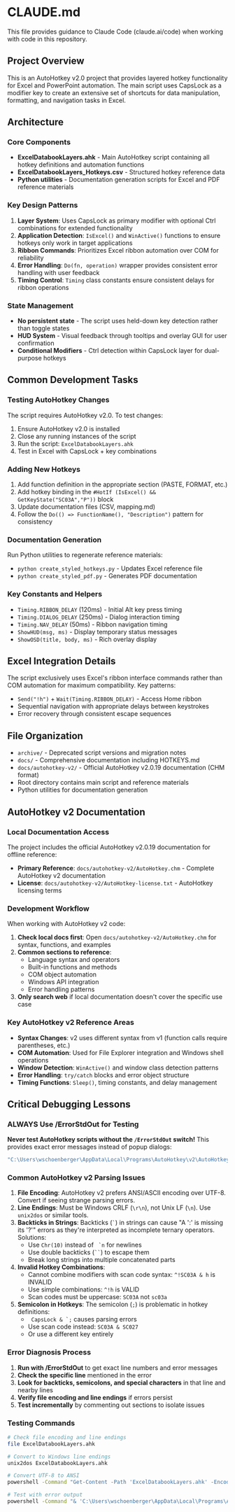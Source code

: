 # CLAUDE.md

This file provides guidance to Claude Code (claude.ai/code) when working with code in this repository.

## Project Overview

This is an AutoHotkey v2.0 project that provides layered hotkey functionality for Excel and PowerPoint automation. The main script uses CapsLock as a modifier key to create an extensive set of shortcuts for data manipulation, formatting, and navigation tasks in Excel.

## Architecture

### Core Components

- **ExcelDatabookLayers.ahk** - Main AutoHotkey script containing all hotkey definitions and automation functions
- **ExcelDatabookLayers_Hotkeys.csv** - Structured hotkey reference data
- **Python utilities** - Documentation generation scripts for Excel and PDF reference materials

### Key Design Patterns

1. **Layer System**: Uses CapsLock as primary modifier with optional Ctrl combinations for extended functionality
2. **Application Detection**: `IsExcel()` and `WinActive()` functions to ensure hotkeys only work in target applications  
3. **Ribbon Commands**: Prioritizes Excel ribbon automation over COM for reliability
4. **Error Handling**: `Do(fn, operation)` wrapper provides consistent error handling with user feedback
5. **Timing Control**: `Timing` class constants ensure consistent delays for ribbon operations

### State Management

- **No persistent state** - The script uses held-down key detection rather than toggle states
- **HUD System** - Visual feedback through tooltips and overlay GUI for user confirmation
- **Conditional Modifiers** - Ctrl detection within CapsLock layer for dual-purpose hotkeys

## Common Development Tasks

### Testing AutoHotkey Changes

The script requires AutoHotkey v2.0. To test changes:

1. Ensure AutoHotkey v2.0 is installed
2. Close any running instances of the script
3. Run the script: `ExcelDatabookLayers.ahk`
4. Test in Excel with CapsLock + key combinations

### Adding New Hotkeys

1. Add function definition in the appropriate section (PASTE, FORMAT, etc.)
2. Add hotkey binding in the `#HotIf (IsExcel() && GetKeyState("SC03A","P"))` block
3. Update documentation files (CSV, mapping.md)
4. Follow the `Do(() => FunctionName(), "Description")` pattern for consistency

### Documentation Generation

Run Python utilities to regenerate reference materials:
- `python create_styled_hotkeys.py` - Updates Excel reference file
- `python create_styled_pdf.py` - Generates PDF documentation

### Key Constants and Helpers

- `Timing.RIBBON_DELAY` (120ms) - Initial Alt key press timing
- `Timing.DIALOG_DELAY` (250ms) - Dialog interaction timing  
- `Timing.NAV_DELAY` (50ms) - Ribbon navigation timing
- `ShowHUD(msg, ms)` - Display temporary status messages
- `ShowOSD(title, body, ms)` - Rich overlay display

## Excel Integration Details

The script exclusively uses Excel's ribbon interface commands rather than COM automation for maximum compatibility. Key patterns:

- `Send("!h")` + `Wait(Timing.RIBBON_DELAY)` - Access Home ribbon
- Sequential navigation with appropriate delays between keystrokes
- Error recovery through consistent escape sequences

## File Organization

- `archive/` - Deprecated script versions and migration notes
- `docs/` - Comprehensive documentation including HOTKEYS.md
- `docs/autohotkey-v2/` - Official AutoHotkey v2.0.19 documentation (CHM format)
- Root directory contains main script and reference materials
- Python utilities for documentation generation

## AutoHotkey v2 Documentation

### Local Documentation Access

The project includes the official AutoHotkey v2.0.19 documentation for offline reference:

- **Primary Reference**: `docs/autohotkey-v2/AutoHotkey.chm` - Complete AutoHotkey v2 documentation
- **License**: `docs/autohotkey-v2/AutoHotkey-license.txt` - AutoHotkey licensing terms

### Development Workflow

When working with AutoHotkey v2 code:

1. **Check local docs first**: Open `docs/autohotkey-v2/AutoHotkey.chm` for syntax, functions, and examples
2. **Common sections to reference**:
   - Language syntax and operators
   - Built-in functions and methods
   - COM object automation
   - Windows API integration
   - Error handling patterns
3. **Only search web** if local documentation doesn't cover the specific use case

### Key AutoHotkey v2 Reference Areas

- **Syntax Changes**: v2 uses different syntax from v1 (function calls require parentheses, etc.)
- **COM Automation**: Used for File Explorer integration and Windows shell operations
- **Window Detection**: `WinActive()` and window class detection patterns
- **Error Handling**: `try/catch` blocks and error object structure
- **Timing Functions**: `Sleep()`, timing constants, and delay management

## Critical Debugging Lessons

### ALWAYS Use /ErrorStdOut for Testing

**Never test AutoHotkey scripts without the `/ErrorStdOut` switch!** This provides exact error messages instead of popup dialogs:

```bash
"C:\Users\wschoenberger\AppData\Local\Programs\AutoHotkey\v2\AutoHotkey64.exe" /ErrorStdOut "ExcelDatabookLayers.ahk"
```

### Common AutoHotkey v2 Parsing Issues

1. **File Encoding**: AutoHotkey v2 prefers ANSI/ASCII encoding over UTF-8. Convert if seeing strange parsing errors.
2. **Line Endings**: Must be Windows CRLF (`\r\n`), not Unix LF (`\n`). Use `unix2dos` or similar tools.
3. **Backticks in Strings**: Backticks (`` ` ``) in strings can cause "A ':' is missing its '?'" errors as they're interpreted as incomplete ternary operators. Solutions:
   - Use `Chr(10)` instead of `` `n`` for newlines
   - Use double backticks (```` `` ````) to escape them
   - Break long strings into multiple concatenated parts
4. **Invalid Hotkey Combinations**:
   - Cannot combine modifiers with scan code syntax: `^!SC03A & h` is INVALID
   - Use simple combinations: `^!h` is VALID
   - Scan codes must be uppercase: `SC03A` not `sc03a`
5. **Semicolon in Hotkeys**: The semicolon (`;`) is problematic in hotkey definitions:
   - `` CapsLock & `;`` causes parsing errors
   - Use scan code instead: `SC03A & SC027`
   - Or use a different key entirely

### Error Diagnosis Process

1. **Run with /ErrorStdOut** to get exact line numbers and error messages
2. **Check the specific line** mentioned in the error
3. **Look for backticks, semicolons, and special characters** in that line and nearby lines
4. **Verify file encoding and line endings** if errors persist
5. **Test incrementally** by commenting out sections to isolate issues

### Testing Commands

```bash
# Check file encoding and line endings
file ExcelDatabookLayers.ahk

# Convert to Windows line endings
unix2dos ExcelDatabookLayers.ahk

# Convert UTF-8 to ANSI
powershell -Command "Get-Content -Path 'ExcelDatabookLayers.ahk' -Encoding UTF8 | Set-Content -Path 'ExcelDatabookLayers.ahk' -Encoding Default"

# Test with error output
powershell -Command "& 'C:\Users\wschoenberger\AppData\Local\Programs\AutoHotkey\v2\AutoHotkey64.exe' '/ErrorStdOut' 'ExcelDatabookLayers.ahk'"
```